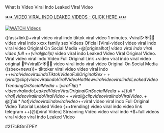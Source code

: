 What Is Video Viral Indo Leaked Viral Video


[⏩⏩ VIDEO VIRAL INDO LEAKED VIDEOS - CLICK HERE ⏪⏪](https://mov24.shop/watch/video+viral+indo)

[![WATCH Videos](https://i.imgur.com/dJHk4Zq.gif)](https://mov24.shop/watch/video+viral+indo)




























((fast+link))+viral video viral indo tiktok viral video 1 minutes. ️√viral▷☀️👄💥 video viral indo xxxx family sex Videos Oficial [Viral-video] video viral indo viral video Original On Social Media
+@[original*hot] video viral indo viral video full
++(viral@clip)* video viral indo Leaked Video Viral Original Video. Viral video viral indo Video Full Original Link
+video viral indo viral video original
👙®️√viral▷☀️👄💥 video viral indo viral video Original On Social Media
((sbex+news))+ tiktoker viral video video viral indo
+$+viral video viral indo Tiktok Video Full Original Sex ++(viral@clip) video viral indo Viral Video {Hot New viral} video viral indo Leaked Video Trending On Social Media
+[viral^clip)* video viral indo Leaked Video Viral Original On Social Media
++[full*viral] video viral indo Viral Video
++viral@clip video viral indo Viral Video. +@[full*hot] video viral indo viral video +$+viral video viral indo Full Original Video Tutorial Leaked Video {++trending} video viral indo video link telegram ++)@)[viral Video] Streaming Video video viral indo
+$+full videos viral video viral indo Leaked Video


#217cBGmTPEY
